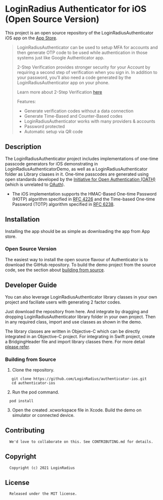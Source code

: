 # LoginRadius Authenticator for iOS (Open Source Version)

This project is an open source repository of the LoginRadiusAuthenticator iOS app on
the [App Store](https://apps.apple.com/us/app/loginradius-authenticator/id1546040932). 

> LoginRadiusAuthenticator can be used to setup MFA for accounts and then generate OTP code to be used while authentication in those systems just like Google Authenticator app.
>
> 2-Step Verification provides stronger security for your Account by
> requiring a second step of verification when you sign in. In addition to your
> password, you’ll also need a code generated by the LoginRadiusAuthenticator app on
> your phone.
>
> Learn more about 2-Step Verification [here](https://g.co/2step)
>
> Features:
> * Generate verification codes without a data connection
> * Generate Time-Based and Counter-Based codes
> * LoginRadiusAuthenticator works with many providers & accounts
> * Password protected
> * Automatic setup via QR code

## Description

The LoginRadiusAuthenticator project includes implementations of one-time passcode
generators for iOS demonstrating in LoginRadiusAuthenticatorDemo, as well as a LoginRadiusAuthenticator folder as Library claases in it. One-time passcodes are generated using open standards
developed by the [Initiative for Open Authentication (OATH)](https://openauthentication.org/) (which is
unrelated to [OAuth](https://oauth.net/)).

* The iOS implementation supports the HMAC-Based One-time Password (HOTP)
  algorithm specified in [RFC 4226](https://tools.ietf.org/html/rfc4226) and the Time-based One-time Password
  (TOTP) algorithm specified in [RFC 6238](https://tools.ietf.org/html/rfc6238).

## Installation

Installing the app should be as simple as downloading the
app from App store.


### Open Source Version

The easiest way to install the open source flavour of Authenticator is to
download the GitHub repository. To build the demo project from the source code, see the section about
[building from source](#building-from-source).

## Developer Guide

You can also leverage LoginRadiusAuthenticator library classes in your own project and faciliate users with generating 2 factor codes.

Just download the repository from here. And integrate by dragging and dropping LoginRadiusAuthenticator library folder in your own project. Then in any required class, import and use classes as shown in the demo.

The library classes are written in Objective-C which can be directly integrated in an Objective-C project. For integrating in Swift project, create a BridgingHeader file and import library classes there.
For more detail [please refer](https://developer.apple.com/documentation/swift/imported_c_and_objective-c_apis/importing_objective-c_into_swift).

### Building from Source

1. Clone the repository.

```
   git clone https://github.com/LoginRadius/authenticator-ios.git
   cd authenticator-ios
   ```

2. Run the pod command.

```
  pod install
  ```

3. Open the created .xcworkspace file in Xcode. Build the demo on simulator or connected device.

## Contributing

```
  We'd love to collaborate on this. See CONTRIBUTING.md for details.
  ```

## Copyright

```
  Copyright (c) 2021 LoginRadius
  ```
## License

```
  Released under the MIT license.
  ```
